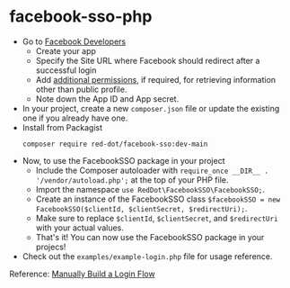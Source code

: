 # facebook-sso-php

- Go to [Facebook Developers](https://developers.facebook.com/apps)
  - Create your app
  - Specify the Site URL where Facebook should redirect after a successful login
  - Add [additional permissions](https://developers.facebook.com/apps/120945277695523/permissions?use_case_enum=FB_LOGIN), if required, for retrieving information other than public profile.
  - Note down the App ID and App secret.
- In your project, create a new `composer.json` file or update the existing one if you already have one.
- Install from Packagist
    ```
    composer require red-dot/facebook-sso:dev-main
    ```
- Now, to use the FacebookSSO package in your project 
  - Include the Composer autoloader with `require_once __DIR__ . '/vendor/autoload.php';` at the top of your PHP file.
  - Import the namespace `use RedDot\FacebookSSO\FacebookSSO;`.
  - Create an instance of the FacebookSSO class `$facebookSSO = new FacebookSSO($clientId, $clientSecret, $redirectUri);`.
  - Make sure to replace `$clientId`, `$clientSecret`, and `$redirectUri` with your actual values.
  - That's it! You can now use the FacebookSSO package in your projecs!
- Check out the `examples/example-login.php` file for usage reference. 

Reference: [Manually Build a Login Flow](https://developers.facebook.com/docs/facebook-login/guides/advanced/manual-flow/)
